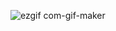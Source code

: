 ![ezgif com-gif-maker](https://user-images.githubusercontent.com/17866063/124825095-6e7c5b80-df30-11eb-8894-5ff6d2561384.gif) 

